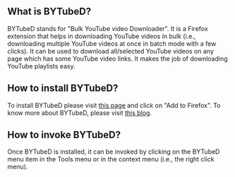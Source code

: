 ## What is BYTubeD?

BYTubeD stands for "Bulk YouTube video Downloader". It is a Firefox extension that helps
in downloading YouTube videos in bulk (i.e., downloading multiple YouTube videos at once
in batch mode with a few clicks). It can be used to download all/selected YouTube videos
on any page which has some YouTube video links.  It makes the job of downloading YouTube
playlists easy.

## How to install BYTubeD?

To install BYTubeD please visit 
[this page](https://addons.mozilla.org/en-US/firefox/addon/bytubed/ "Add on page") and 
click on "Add to Firefox". To know more about BYTubeD, please visit 
[this blog](http://bytubed.blogspot.com/p/faq.html "BYTubeD Blog").

## How to invoke BYTubeD?

Once BYTubeD is installed, it can be invoked by clicking on the BYTubeD menu item in the
Tools menu or in the context menu (i.e., the right click menu).
